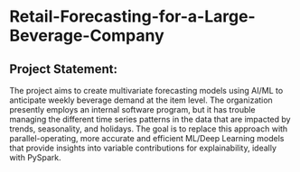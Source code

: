 # Retail-Forecasting-for-a-Large-Beverage-Company
## Project Statement:
The project aims to create multivariate forecasting models using AI/ML to anticipate weekly beverage demand at the item level. The organization presently employs an internal software program, but it has trouble managing the different time series patterns in the data that are impacted by trends, seasonality, and holidays. The goal is to replace this approach with parallel-operating, more accurate and efficient ML/Deep Learning models that provide insights into variable contributions for explainability, ideally with PySpark.
